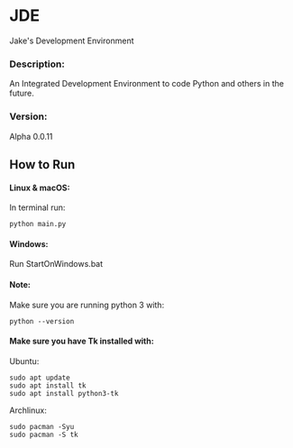 # JDE
Jake's Development Environment

### Description:
An Integrated Development Environment to code Python and others in the future.

### Version:
Alpha 0.0.11

## How to Run
#### Linux & macOS:
In terminal run:
```
python main.py
```

#### Windows:
Run StartOnWindows.bat

#### Note:
Make sure you are running python 3 with:
```
python --version
```

#### Make sure you have Tk installed with:
Ubuntu:
```
sudo apt update
sudo apt install tk
sudo apt install python3-tk
```
Archlinux:
```
sudo pacman -Syu
sudo pacman -S tk
```
